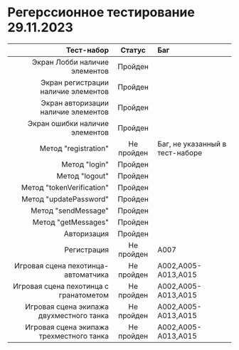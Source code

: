 # **Регерссионное тестирование 29.11.2023**

|                               Тест-набор |   Статус   | Баг                             |
| ---------------------------------------: | :--------: | :------------------------------ |
|            Экран Лобби наличие элементов |  Пройден   |                                 |
|      Экран регистрации наличие элементов |  Пройден   |                                 |
|      Экран авторизации наличие элементов |  Пройден   |                                 |
|           Экран ошибки наличие элементов |  Пройден   |                                 |
|                     Метод "registration" | Не пройден | Баг, не указанный в тест-наборе |
|                            Метод "login" |  Пройден   |                                 |
|                           Метод "logout" |  Пройден   |                                 |
|                Метод "tokenVerification" |  Пройден   |                                 |
|                   Метод "updatePassword" |  Пройден   |                                 |
|                      Метод "sendMessage" |  Пройден   |                                 |
|                      Метод "getMessages" |  Пройден   |                                 |
|                              Авторизация |  Пройден   |                                 |
|                              Регистрация | Не пройден | A007                            |
|      Игровая сцена пехотинца-автоматчика | Не пройден | A002,A005-A013,A015             |
|   Игровая сцена пехотинца с гранатометом | Не пройден | A002,A005-A013,A015             |
| Игровая сцена экипажа двухместного танка | Не пройден | A002,A005-A013,A015             |
| Игровая сцена экипажа трехместного танка | Не пройден | A002,A005-A013,A015             |
